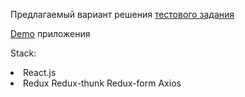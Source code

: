  Предлагаемый вариант решения [тестового задания](https://www.figma.com/file/tXQ7qBjtlVZgaleoU4Yiqm/MSI-2020---Front-end-Development-Test?node-id=25%3A12)
 
 [Demo](https://nomen1.github.io/joke-tz/) приложения



Stack:

<li>React.js<li>
Redux
Redux-thunk
Redux-form
Axios
